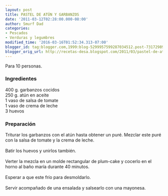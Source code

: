 ```yaml
---
layout: post
title: PASTEL DE ATÚN Y GARBANZOS
date: '2011-03-12T02:28:00.000-08:00'
author: Smurf Dad
categories:
- Pescados
- Verduras y legumbres
modified_time: '2016-03-16T01:52:34.313-07:00'
blogger_id: tag:blogger.com,1999:blog-5299957599287034512.post-7317298920120979904
blogger_orig_url: http://recetas-desa.blogspot.com/2011/03/pastel-de-atun-y-garbanzos.html
---
```


Para 10 personas.<br /><h3>Ingredientes</h3>400 g. garbanzos cocidos<br />250 g. atún en aceite<br />1 vaso de salsa de tomate<br />1 vaso de crema de leche<br />3 huevos<br /><h3>Preparación</h3>Triturar los garbanzos con el atún hasta obtener un puré. Mezclar este puré con la salsa de tomate y la crema de leche.<br /><br />Batir los huevos y unirlos también.<br /><br />Verter la mezcla en un molde rectangular de plum-cake y cocerlo en el horno al baño maría durante 40 minutos.<br /><br />Esperar a que este frío para desmoldarlo.<br /><br />Servir acompañado de una ensalada y salsearlo con una mayonesa.